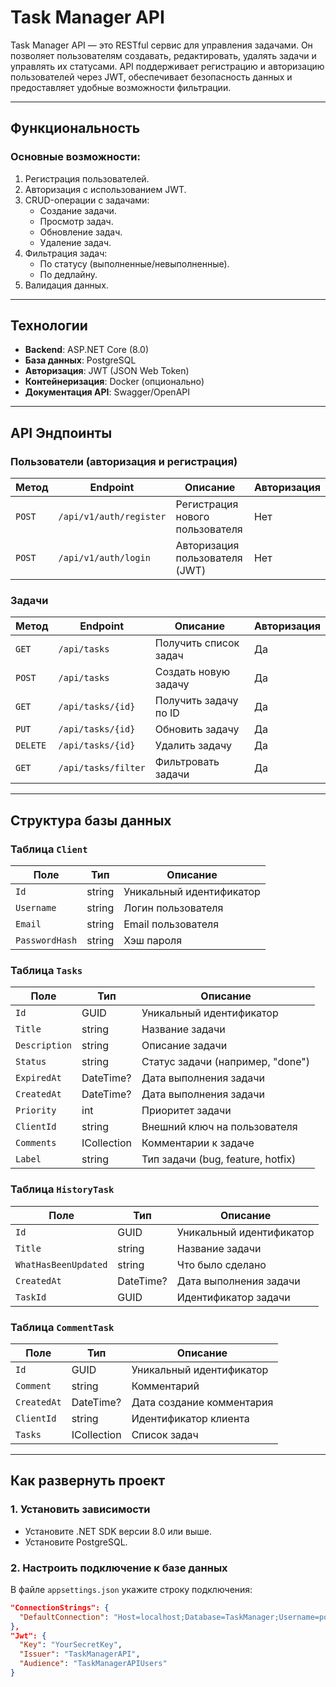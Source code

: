 # Task Manager API

Task Manager API — это RESTful сервис для управления задачами. Он позволяет пользователям создавать, редактировать,
удалять задачи и управлять их статусами. API поддерживает регистрацию и авторизацию пользователей через JWT,
обеспечивает безопасность данных и предоставляет удобные возможности фильтрации.

---

## **Функциональность**

### Основные возможности:

1. Регистрация пользователей.
2. Авторизация с использованием JWT.
3. CRUD-операции с задачами:
    - Создание задачи.
    - Просмотр задач.
    - Обновление задач.
    - Удаление задач.
4. Фильтрация задач:
    - По статусу (выполненные/невыполненные).
    - По дедлайну.
5. Валидация данных.

---

## **Технологии**

- **Backend**: ASP.NET Core (8.0)
- **База данных**: PostgreSQL
- **Авторизация**: JWT (JSON Web Token)
- **Контейнеризация**: Docker (опционально)
- **Документация API**: Swagger/OpenAPI

---

## **API Эндпоинты**

### Пользователи (авторизация и регистрация)

| Метод  | Endpoint                | Описание                        | Авторизация |
|--------|-------------------------|---------------------------------|-------------|
| `POST` | `/api/v1/auth/register` | Регистрация нового пользователя | Нет         |
| `POST` | `/api/v1/auth/login`    | Авторизация пользователя (JWT)  | Нет         |

### Задачи

| Метод    | Endpoint            | Описание              | Авторизация |
|----------|---------------------|-----------------------|-------------|
| `GET`    | `/api/tasks`        | Получить список задач | Да          |
| `POST`   | `/api/tasks`        | Создать новую задачу  | Да          |
| `GET`    | `/api/tasks/{id}`   | Получить задачу по ID | Да          |
| `PUT`    | `/api/tasks/{id}`   | Обновить задачу       | Да          |
| `DELETE` | `/api/tasks/{id}`   | Удалить задачу        | Да          |
| `GET`    | `/api/tasks/filter` | Фильтровать задачи    | Да          |

---

## **Структура базы данных**

### Таблица `Client`

| Поле           | Тип    | Описание                 |
|----------------|--------|--------------------------|
| `Id`           | string | Уникальный идентификатор |
| `Username`     | string | Логин пользователя       |
| `Email`        | string | Email пользователя       |
| `PasswordHash` | string | Хэш пароля               |

### Таблица `Tasks`

| Поле          | Тип                      | Описание                          |
|---------------|--------------------------|-----------------------------------|
| `Id`          | GUID                     | Уникальный идентификатор          |
| `Title`       | string                   | Название задачи                   |
| `Description` | string                   | Описание задачи                   |
| `Status`      | string                   | Статус задачи (например, "done")  |
| `ExpiredAt`   | DateTime?                | Дата выполнения задачи            |
| `CreatedAt`   | DateTime?                | Дата выполнения задачи            |
| `Priority`    | int                      | Приоритет задачи                  |
| `ClientId`    | string                   | Внешний ключ на пользователя      |
| `Comments`    | ICollection<CommentTask> | Комментарии к задаче              |
| `Label`       | string                   | Тип задачи (bug, feature, hotfix) |

### Таблица `HistoryTask`

| Поле                 | Тип       | Описание                 |
|----------------------|-----------|--------------------------|
| `Id`                 | GUID      | Уникальный идентификатор |
| `Title`              | string    | Название задачи          |
| `WhatHasBeenUpdated` | string    | Что было сделано         |
| `CreatedAt`          | DateTime? | Дата выполнения задачи   |
| `TaskId`             | GUID      | Идентификатор задачи     |

### Таблица `CommentTask`

| Поле        | Тип               | Описание                  |
|-------------|-------------------|---------------------------|
| `Id`        | GUID              | Уникальный идентификатор  |
| `Comment`   | string            | Комментарий               |
| `CreatedAt` | DateTime?         | Дата создание комментария |
| `ClientId`  | string            | Идентификатор клиента     |
| `Tasks`     | ICollection<Task> | Список задач              |

---

## **Как развернуть проект**

### 1. Установить зависимости
- Установите .NET SDK версии 8.0 или выше.
- Установите PostgreSQL.

### 2. Настроить подключение к базе данных
В файле `appsettings.json` укажите строку подключения:
```json
"ConnectionStrings": {
  "DefaultConnection": "Host=localhost;Database=TaskManager;Username=postgres;Password=yourpassword"
},
"Jwt": {
  "Key": "YourSecretKey",
  "Issuer": "TaskManagerAPI",
  "Audience": "TaskManagerAPIUsers"
}